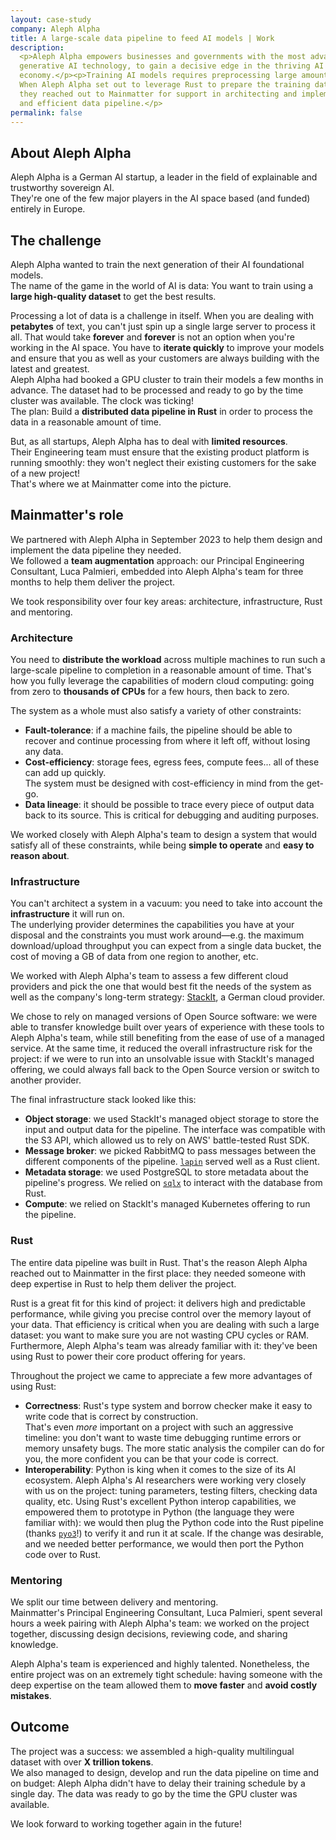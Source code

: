 ```yaml
---
layout: case-study
company: Aleph Alpha
title: A large-scale data pipeline to feed AI models | Work
description:
  <p>Aleph Alpha empowers businesses and governments with the most advanced
  generative AI technology, to gain a decisive edge in the thriving AI
  economy.</p><p>Training AI models requires preprocessing large amounts of data.
  When Aleph Alpha set out to leverage Rust to prepare the training dataset for their new model, 
  they reached out to Mainmatter for support in architecting and implementing a scalable 
  and efficient data pipeline.</p>
permalink: false
---
```


## About Aleph Alpha

Aleph Alpha is a German AI startup, a leader in the field of explainable and trustworthy sovereign AI.  
They're one of the few major players in the AI space based (and funded) entirely in Europe.

## The challenge

Aleph Alpha wanted to train the next generation of their AI foundational models.  
The name of the game in the world of AI is data: You want to train using a **large high-quality dataset** to 
get the best results.

Processing a lot of data is a challenge in itself. When you are dealing with **petabytes** of text, 
you can't just spin up a single large server to process it all. That would take **forever** and **forever** 
is not an option when you're working in the AI space. You have to **iterate quickly** to improve your models 
and ensure that you as well as your customers are always building with the latest and greatest.   
Aleph Alpha had booked a GPU cluster to train their models a few months in advance. The 
dataset had to be processed and ready to go by the time cluster was available. The clock was ticking!  
The plan: Build a **distributed data pipeline in Rust** in order to process the data in a reasonable amount of time.

But, as all startups, Aleph Alpha has to deal with **limited resources**.  
Their Engineering team must ensure that the existing product platform is running smoothly: they won't neglect 
their existing customers for the sake of a new project!  
That's where we at Mainmatter come into the picture.

## Mainmatter's role

We partnered with Aleph Alpha in September 2023 to help them design and implement the data pipeline they needed.  
We followed a **team augmentation** approach: our Principal Engineering Consultant, Luca Palmieri, embedded into Aleph 
Alpha's team for three months to help them deliver the project.

We took responsibility over four key areas: architecture, infrastructure, Rust and mentoring.

### Architecture

You need to **distribute the workload** across multiple machines to run such a large-scale pipeline to completion in a 
reasonable amount of time. That's how you fully leverage the capabilities of modern 
cloud computing: going from zero to **thousands of CPUs** for a few hours, then back to zero.  

The system as a whole must also satisfy a variety of other constraints:
- **Fault-tolerance**: if a machine fails, the pipeline should be able to recover and continue processing
  from where it left off, without losing any data.
- **Cost-efficiency**: storage fees, egress fees, compute fees... all of these can add up quickly.  
  The system must be designed with cost-efficiency in mind from the get-go.
- **Data lineage**: it should be possible to trace every piece of output data back to its source. This is
  critical for debugging and auditing purposes.

We worked closely with Aleph Alpha's team to design a system that would satisfy all of these constraints, while 
being **simple to operate** and **easy to reason about**.  

### Infrastructure

You can't architect a system in a vacuum: you need to take into account the **infrastructure** it will run on.  
The underlying provider determines the capabilities you have at your disposal and the constraints you must work around—e.g.
the maximum download/upload throughput you can expect from a single data bucket, the cost of moving a GB of data
from one region to another, etc.

We worked with Aleph Alpha's team to assess a few different cloud providers and pick the one that would best fit the
needs of the system as well as the company's long-term strategy: [StackIt](https://stackit.de/), a German cloud provider.

We chose to rely on managed versions of Open Source software: we were able to transfer knowledge built over years of
experience with these tools to Aleph Alpha's team, while still benefiting from the ease of use of a managed service. 
At the same time, it reduced the overall infrastructure risk for the project: if we were to run into an unsolvable
issue with StackIt's managed offering, we could always fall back to the Open Source version or switch to another
provider.

The final infrastructure stack looked like this:
- **Object storage**: we used StackIt's managed object storage to store the input and output data for the pipeline.
  The interface was compatible with the S3 API, which allowed us to rely on AWS' battle-tested Rust SDK.
- **Message broker**: we picked RabbitMQ to pass messages between the different components
  of the pipeline. [`lapin`](https://crates.io/crates/lapin) served well as a Rust client.
- **Metadata storage**: we used PostgreSQL to store metadata about the pipeline's progress. We relied on
  [`sqlx`](https://crates.io/crates/sqlx) to interact with the database from Rust.
- **Compute**: we relied on StackIt's managed Kubernetes offering to run the pipeline.

### Rust

The entire data pipeline was built in Rust. That's the reason Aleph Alpha reached out to Mainmatter in the first place:
they needed someone with deep expertise in Rust to help them deliver the project.  

Rust is a great fit for this kind of project: it delivers high and predictable performance, while giving you 
precise control over the memory layout of your data. That efficiency is critical when you are dealing with 
such a large dataset: you want to make sure you are not wasting CPU cycles or RAM.  
Furthermore, Aleph Alpha's team was already familiar with it: they've been using Rust to power their core product
offering for years.

Throughout the project we came to appreciate a few more advantages of using Rust:

- **Correctness**: Rust's type system and borrow checker make it easy to write code that is correct by construction.  
  That's even _more_ important on a project with such an aggressive timeline: you don't want to waste time debugging
  runtime errors or memory unsafety bugs. The more static analysis the compiler can do for you, the more confident
  you can be that your code is correct.
- **Interoperability**: Python is king when it comes to the size of its AI ecosystem. Aleph Alpha's AI researchers
  were working very closely with us on the project: tuning parameters, testing filters, checking data quality, etc. 
  Using Rust's excellent Python interop capabilities, we empowered them to prototype in Python (the language they
  were familiar with): we would then plug the Python code into the Rust pipeline (thanks [`pyo3`](https://crates.io/crates/pyo3)!) 
  to verify it and run it at scale. If the change was desirable, and we needed better performance, we would then
  port the Python code over to Rust.

### Mentoring

We split our time between delivery and mentoring.  
Mainmatter's Principal Engineering Consultant, Luca Palmieri, spent several hours a week pairing with Aleph Alpha's
team: we worked on the project together, discussing design decisions, reviewing code, and sharing knowledge.  

Aleph Alpha's team is experienced and highly talented. Nonetheless, the entire project was on an extremely
tight schedule: having someone with the deep expertise on the team allowed them to **move faster** and **avoid costly
mistakes**.

## Outcome

The project was a success: we assembled a high-quality multilingual dataset with over **X trillion tokens**.  
We also managed to design, develop and run the data pipeline on time and on budget: Aleph Alpha didn't have to delay 
their training schedule by a single day. The data was ready to go by the time the GPU cluster was available.  

We look forward to working together again in the future!